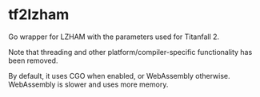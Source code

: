 # tf2lzham
Go wrapper for LZHAM with the parameters used for Titanfall 2.

Note that threading and other platform/compiler-specific functionality has been removed.

By default, it uses CGO when enabled, or WebAssembly otherwise. WebAssembly is slower and uses more memory.
